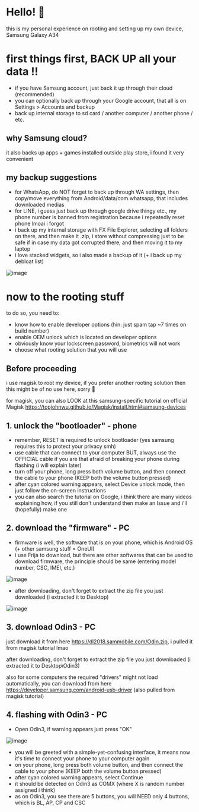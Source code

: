 # Hello! 🙌
this is my personal experience on rooting and setting up my own device, Samsung Galaxy A34

# first things first, BACK UP all your data !!
* if you have Samsung account, just back it up through their cloud (recommended)
* you can optionally back up through your Google account, that all is on Settings > Accounts and backup
* back up internal storage to sd card / another computer / another phone / etc.

## why Samsung cloud?
it also backs up apps + games installed outside play store, i found it very convenient

## my backup suggestions
* for WhatsApp, do NOT forget to back up through WA settings, then copy/move everything from Android/data/com.whatsapp, that includes downloaded medias
* for LINE, i guess just back up through google drive thingy etc., my phone number is banned from registration because i repeatedly reset phone lmoai i forgot
* i back up my internal storage with FX File Explorer, selecting all folders on there, and then make it .zip, i store without compressing just to be safe if in case my data got corrupted there, and then moving it to my laptop
* i love stacked widgets, so i also made a backup of it (+ i back up my debloat list)

![image](https://github.com/Antonomasia3/stuff/assets/89201774/160b39c3-8127-4ce7-97d9-3621c2aa6741)

# now to the rooting stuff
to do so, you need to:
- know how to enable developer options (hin: just spam tap ~7 times on build number)
- enable OEM unlock which is located on developer options
- obviously know your lockscreen password, biometrics will not work
- choose what rooting solution that you will use

## Before proceeding
i use magisk to root my device, if you prefer another rooting solution then this might be of no use here, sorry 🙏

for magisk, you can also LOOK at this samsung-specific tutorial on official Magisk https://topjohnwu.github.io/Magisk/install.html#samsung-devices

## 1. unlock the "bootloader" - phone
- remember, RESET is required to unlock bootloader
  (yes samsung requires this to protect your privacy smh)
- use cable that can connect to your computer
BUT, always use the OFFICIAL cable if you are that afraid of breaking your phone during flashing (i will explain later)
- turn off your phone, long press both volume button, and then connect the cable to your phone (KEEP both the volume button pressed)
- after cyan colored warning appears, select Device unlock mode, then just follow the on-screen instructions
- you can also search the tutorial on Google, i think there are many videos explaining how, if you still don't understand then make an Issue and i'll (hopefully) make one

## 2. download the "firmware" - PC
* firmware is well, the software that is on your phone, which is Android OS (+ other samsung stuff = OneUI)
* i use Frija to download, but there are other softwares that can be used to download firmware, the principle should be same (entering model number, CSC, IMEI, etc.)

![image](https://github.com/Antonomasia3/stuff/assets/89201774/9c528ecd-1b99-43e7-8c00-7d691d4b9d90)
* after downloading, don't forget to extract the zip file you just downloaded (i extracted it to Desktop)

![image](https://github.com/Antonomasia3/stuff/assets/89201774/6603983d-7823-42a1-801a-5e169b0dcef4)

## 3. download Odin3 - PC
just download it from here https://dl2018.sammobile.com/Odin.zip, i pulled it from magisk tutorial lmao

after downloading, don't forget to extract the zip file you just downloaded (i extracted it to Desktop\Odin3)

also for some computers the required "drivers" might not load automatically, you can download from here https://developer.samsung.com/android-usb-driver (also pulled from magisk tutorial)

## 4. flashing with Odin3 - PC
- Open Odin3, if warning appears just press "OK"

![image](https://github.com/Antonomasia3/stuff/assets/89201774/7eee006b-b415-4e2f-ad5b-db98e6d45371)
- you will be greeted with a simple-yet-confusing interface, it means now it's time to connect your phone to your computer again
- on your phone, long press both volume button, and then connect the cable to your phone (KEEP both the volume button pressed)
- after cyan colored warning appears, select Continue
- it should be detected on Odin3 as COMX (where X is random number assigned i think)
- as on Odin3, you see there are 5 buttons, you will NEED only 4 buttons, which is BL, AP, CP and CSC
